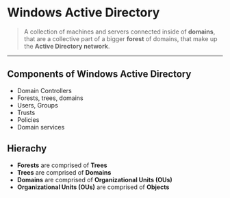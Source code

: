 # Windows Active Directory

> A collection of machines and servers connected inside of **domains**, that are a collective part of a bigger **forest** of domains, that make up the **Active Directory network**.

---

## Components of Windows Active Directory

- Domain Controllers
- Forests, trees, domains
- Users, Groups
- Trusts
- Policies
- Domain services

## Hierachy

- **Forests** are comprised of **Trees**
- **Trees** are comprised of **Domains**
- **Domains** are comprised of **Organizational Units (OUs)**
-  **Organizational Units (OUs)** are comprised of **Objects**
